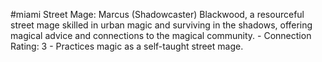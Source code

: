 #miami 
Street Mage: Marcus (Shadowcaster) Blackwood, a resourceful street mage skilled in urban magic and surviving in the shadows, offering magical advice and connections to the magical community. - Connection Rating: 3 - Practices magic as a self-taught street mage.